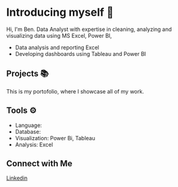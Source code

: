 # Introducing myself 👋

Hi, I'm Ben. Data Analyst with expertise in cleaning, analyzing and visualizing data using MS Excel, Power BI,

- Data analysis and reporting Excel
- Developing dashboards using Tableau and Power BI


## Projects 📚
This is my portofolio, where I showcase all of my work.


## Tools ⚙
- Language: <SQLPython>
- Database:
- Visualization: Power Bi, Tableau
- Analysis: Excel

## Connect with Me
[Linkedin](www.linkedin.com/in/man-beniamin-716046247)

<!--
**BeniaminBenhur/BeniaminBenhur** is a ✨ _special_ ✨ repository because its `README.md` (this file) appears on your GitHub profile.

Here are some ideas to get you started:

- 🔭 I’m currently working on ...
- 🌱 I’m currently learning ...
- 👯 I’m looking to collaborate on ...
- 🤔 I’m looking for help with ...
- 💬 Ask me about ...
- 📫 How to reach me: ...
- 😄 Pronouns: ...
- ⚡ Fun fact: ...
-->
